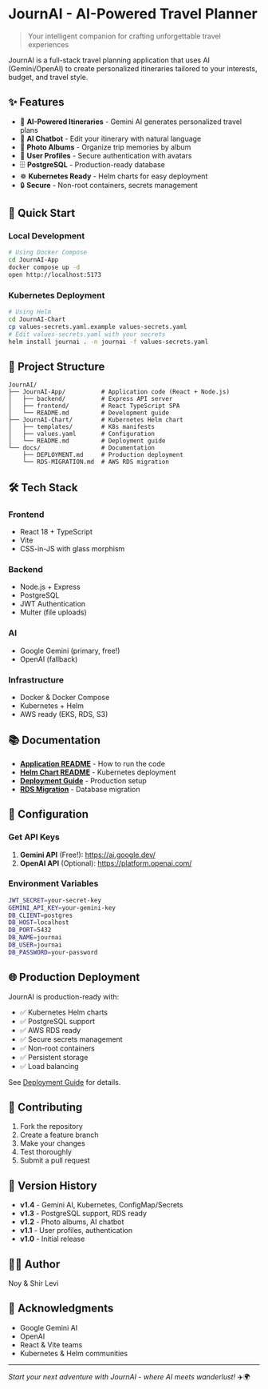 # JournAI - AI-Powered Travel Planner

> Your intelligent companion for crafting unforgettable travel experiences

JournAI is a full-stack travel planning application that uses AI (Gemini/OpenAI) to create personalized itineraries tailored to your interests, budget, and travel style.

## ✨ Features

- 🤖 **AI-Powered Itineraries** - Gemini AI generates personalized travel plans
- 💬 **AI Chatbot** - Edit your itinerary with natural language
- 📸 **Photo Albums** - Organize trip memories by album
- 👤 **User Profiles** - Secure authentication with avatars
- 🗄️ **PostgreSQL** - Production-ready database
- ☸️ **Kubernetes Ready** - Helm charts for easy deployment
- 🔒 **Secure** - Non-root containers, secrets management

## 🚀 Quick Start

### Local Development

```bash
# Using Docker Compose
cd JournAI-App
docker compose up -d
open http://localhost:5173
```

### Kubernetes Deployment

```bash
# Using Helm
cd JournAI-Chart
cp values-secrets.yaml.example values-secrets.yaml
# Edit values-secrets.yaml with your secrets
helm install journai . -n journai -f values-secrets.yaml
```

## 📁 Project Structure

```
JournAI/
├── JournAI-App/          # Application code (React + Node.js)
│   ├── backend/          # Express API server
│   ├── frontend/         # React TypeScript SPA
│   └── README.md         # Development guide
├── JournAI-Chart/        # Kubernetes Helm chart
│   ├── templates/        # K8s manifests
│   ├── values.yaml       # Configuration
│   └── README.md         # Deployment guide
└── docs/                 # Documentation
    ├── DEPLOYMENT.md     # Production deployment
    └── RDS-MIGRATION.md  # AWS RDS migration
```

## 🛠️ Tech Stack

### Frontend
- React 18 + TypeScript
- Vite
- CSS-in-JS with glass morphism

### Backend
- Node.js + Express
- PostgreSQL
- JWT Authentication
- Multer (file uploads)

### AI
- Google Gemini (primary, free!)
- OpenAI (fallback)

### Infrastructure
- Docker & Docker Compose
- Kubernetes + Helm
- AWS ready (EKS, RDS, S3)

## 📚 Documentation

- **[Application README](./JournAI-App/README.md)** - How to run the code
- **[Helm Chart README](./JournAI-Chart/README.md)** - Kubernetes deployment
- **[Deployment Guide](./docs/DEPLOYMENT.md)** - Production setup
- **[RDS Migration](./docs/RDS-MIGRATION.md)** - Database migration

## 🔧 Configuration

### Get API Keys

1. **Gemini API** (Free!): https://ai.google.dev/
2. **OpenAI API** (Optional): https://platform.openai.com/

### Environment Variables

```bash
JWT_SECRET=your-secret-key
GEMINI_API_KEY=your-gemini-key
DB_CLIENT=postgres
DB_HOST=localhost
DB_PORT=5432
DB_NAME=journai
DB_USER=journai
DB_PASSWORD=your-password
```

## 🌐 Production Deployment

JournAI is production-ready with:
- ✅ Kubernetes Helm charts
- ✅ PostgreSQL support
- ✅ AWS RDS ready
- ✅ Secure secrets management
- ✅ Non-root containers
- ✅ Persistent storage
- ✅ Load balancing

See [Deployment Guide](./docs/DEPLOYMENT.md) for details.

## 🤝 Contributing

1. Fork the repository
2. Create a feature branch
3. Make your changes
4. Test thoroughly
5. Submit a pull request

## 📝 Version History

- **v1.4** - Gemini AI, Kubernetes, ConfigMap/Secrets
- **v1.3** - PostgreSQL support, RDS ready
- **v1.2** - Photo albums, AI chatbot
- **v1.1** - User profiles, authentication
- **v1.0** - Initial release

## 👩‍💻 Author

Noy & Shir Levi

## 🙏 Acknowledgments

- Google Gemini AI
- OpenAI
- React & Vite teams
- Kubernetes & Helm communities

---

*Start your next adventure with JournAI - where AI meets wanderlust!* ✈️🌍
